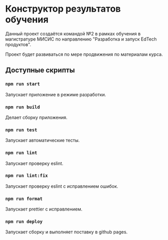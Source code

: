 # Конструктор результатов обучения

Данный проект создаётся командой №2 в рамках обучения в магистратуре МИСИС по направлению "Разработка и запуск EdTech продуктов".

Проект будет развиваться по мере продвижения по материалам курса.

## Доступные скрипты

### `npm run start`

Запускает приложение в режиме разработки.

### `npm run build`

Делает сборку приложения.

### `npm run test`

Запускает автоматические тесты.

### `npm run lint`

Запускает проверку eslint.

### `npm run lint:fix`

Запускает проверку eslint с исправлением ошибок.

### `npm run format`

Запускает prettier с исправлением.

### `npm run deploy`

Запускает сборку и выполняет поставку в github pages.
